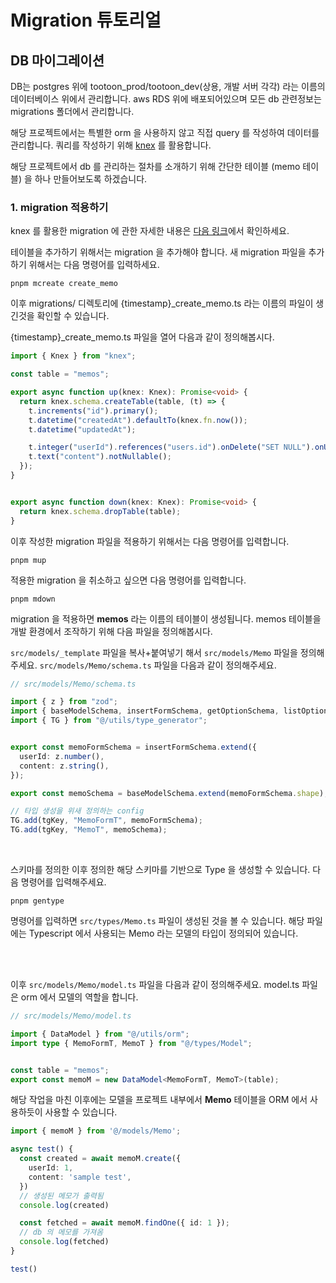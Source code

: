
# Migration 튜토리얼


## DB 마이그레이션

DB는 postgres 위에 tootoon_prod/tootoon_dev(상용, 개발 서버 각각) 라는 이름의 데이터베이스 위에서 관리합니다. aws RDS 위에 배포되어있으며 모든 db 관련정보는 migrations 폴더에서 관리합니다.

해당 프로젝트에서는 특별한 orm 을 사용하지 않고 직접 query 를 작성하여 데이터를 관리합니다. 쿼리를 작성하기 위해 [knex](https://knexjs.org/guide/schema-builder.html#alter) 를 활용합니다.

해당 프로젝트에서 db 를 관리하는 절차를 소개하기 위해 간단한 테이블 (memo 테이블) 을 하나 만들어보도록 하겠습니다.

### 1. migration 적용하기

knex 를 활용한 migration 에 관한 자세한 내용은 [다음 링크](https://knexjs.org/guide/migrations.html)에서 확인하세요. 

테이블을 추가하기 위해서는 migration 을 추가해야 합니다. 새 migration 파일을 추가하기 위해서는 다음 명령어를 입력하세요.

```
pnpm mcreate create_memo
```

이후 migrations/ 디렉토리에 {timestamp}_create_memo.ts 라는 이름의 파일이 생긴것을 확인할 수 있습니다.

{timestamp}_create_memo.ts 파일을 열어 다음과 같이 정의해봅시다.

```ts
import { Knex } from "knex";

const table = "memos";

export async function up(knex: Knex): Promise<void> {
  return knex.schema.createTable(table, (t) => {
    t.increments("id").primary();
    t.datetime("createdAt").defaultTo(knex.fn.now());
    t.datetime("updatedAt");

    t.integer("userId").references("users.id").onDelete("SET NULL").onUpdate("CASCADE");
    t.text("content").notNullable();
  });
}


export async function down(knex: Knex): Promise<void> {
  return knex.schema.dropTable(table);
}
```


이후 작성한 migration 파일을 적용하기 위해서는 다음 명령어를 입력합니다.
```
pnpm mup
```
적용한 migration 을 취소하고 싶으면 다음 명령어를 입력합니다.
```
pnpm mdown
```


migration 을 적용하면 **memos** 라는 이름의 테이블이 생성됩니다. memos 테이블을 개발 환경에서 조작하기 위해 다음 파일을 정의해봅시다.


`src/models/_template` 파일을 복사+붙여넣기 해서 `src/models/Memo` 파일을 정의해주세요. `src/models/Memo/schema.ts` 파일을 다음과 같이 정의해주세요.

```ts
// src/models/Memo/schema.ts

import { z } from "zod";
import { baseModelSchema, insertFormSchema, getOptionSchema, listOptionSchema } from "../$commons/schema";
import { TG } from "@/utils/type_generator";


export const memoFormSchema = insertFormSchema.extend({
  userId: z.number(),
  content: z.string(),
});

export const memoSchema = baseModelSchema.extend(memoFormSchema.shape);

// 타입 생성을 위새 정의하는 config
TG.add(tgKey, "MemoFormT", memoFormSchema);
TG.add(tgKey, "MemoT", memoSchema);
```

<br/>

스키마를 정의한 이후 정의한 해당 스키마를 기반으로 Type 을 생성할 수 있습니다. 다음 명령어를 입력해주세요.

```
pnpm gentype
```

명령어를 입력하면 `src/types/Memo.ts` 파일이 생성된 것을 볼 수 있습니다. 해당 파일에는 Typescript 에서 사용되는 Memo 라는 모델의 타입이 정의되어 있습니다.

<br/>
<br/>





이후 `src/models/Memo/model.ts` 파일을 다음과 같이 정의해주세요. model.ts 파일은 orm 에서 모델의 역할을 합니다.

```ts
// src/models/Memo/model.ts

import { DataModel } from "@/utils/orm";
import type { MemoFormT, MemoT } from "@/types/Model";


const table = "memos";
export const memoM = new DataModel<MemoFormT, MemoT>(table);
```

해당 작업을 마친 이후에는 모델을 프로젝트 내부에서 **Memo** 테이블을 ORM 에서 사용하듯이 사용할 수 있습니다.

```ts
import { memoM } from '@/models/Memo';

async test() {
  const created = await memoM.create({
    userId: 1,
    content: 'sample test',
  })
  // 생성된 메모가 출력됨
  console.log(created) 

  const fetched = await memoM.findOne({ id: 1 });
  // db 의 메모를 가져옴
  console.log(fetched)
}

test()
```

</br>
</br>
